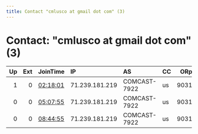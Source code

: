 ```yaml
---
title: Contact "cmlusco at gmail dot com" (3)
---
```


# Contact: "cmlusco at gmail dot com" (3)

|   Up |   Ext | JoinTime                                                                                              | IP             | AS           | CC   |   ORp |   Dirp | OS      | Version   | Nickname   |   eFamMembers |
|-----:|------:|:------------------------------------------------------------------------------------------------------|:---------------|:-------------|:-----|------:|-------:|:--------|:----------|:-----------|--------------:|
|    1 |     0 | [02:18:01](https://nusenu.github.io/OrNetStats/w/relay/12BF078BFC53FA321B11155016311E272747F56F.html) | 71.239.181.219 | COMCAST-7922 | us   |  9031 |      0 | Windows | 0.4.6.10  | MCINet     |             1 |
|    0 |     0 | [05:07:55](https://nusenu.github.io/OrNetStats/w/relay/A338B59677A48177F00C8E8A89FD8DDA18D9578D.html) | 71.239.181.219 | COMCAST-7922 | us   |  9031 |      0 | Windows | 0.4.6.10  | MCINet     |             1 |
|    0 |     0 | [08:44:55](https://nusenu.github.io/OrNetStats/w/relay/6A3B1BE424438F915F670C880BA9E10A5586E06C.html) | 71.239.181.219 | COMCAST-7922 | us   |  9031 |      0 | Windows | 0.4.6.10  | MCINet     |             1 |
